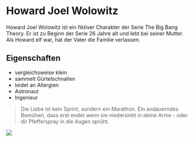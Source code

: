 # Howard Joel Wolowitz

Howard Joel Wolowitz ist ein fiktiver Charakter der Serie The Big Bang Theory. Er ist zu Beginn der Serie 26 Jahre alt und lebt bei seiner Mutter. Als Howard elf war, hat der Vater die Familie verlassen.

## Eigenschaften

* vergleichsweise klein
* sammelt Gürtelschnallen
* leidet an Allergien
* Astronaut
* Ingenieur

> Die Liebe ist kein Sprint, sondern ein Marathon. Ein andauerndes Bemühen, dass erst endet wenn sie niedersinkt in deine Arme - oder dir Pfefferspray in die Augen sprüht.

<img src="https://upload.wikimedia.org/wikipedia/en/f/fd/Howard-wolowitz-the-big-bang-theory-16865313-930-1246.jpg"/>
